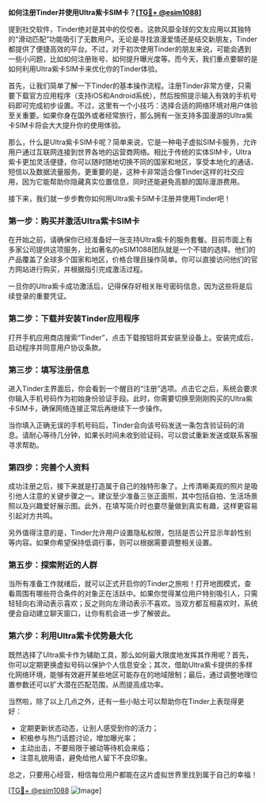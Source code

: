 **如何注册Tinder并使用Ultra紫卡SIM卡？[[TG💪+ @esim1088](https://t.me/s/esim1088)]**

提到社交软件，Tinder绝对是其中的佼佼者。这款风靡全球的交友应用以其独特的“滑动匹配”功能吸引了无数用户。无论是寻找浪漫爱情还是结交新朋友，Tinder都提供了便捷高效的平台。不过，对于初次使用Tinder的朋友来说，可能会遇到一些小问题，比如如何注册账号、如何提升曝光度等。而今天，我们重点要聊的是如何利用Ultra紫卡SIM卡来优化你的Tinder体验。

首先，让我们简单了解一下Tinder的基本操作流程。注册Tinder非常方便，只需要下载官方应用程序（支持iOS和Android系统），然后按照提示输入有效的手机号码即可完成初步设置。不过，这里有一个小技巧：选择合适的网络环境对用户体验至关重要。如果你身在国外或者经常旅行，那么拥有一张支持多国漫游的Ultra紫卡SIM卡将会大大提升你的使用体验。

那么，什么是Ultra紫卡SIM卡呢？简单来说，它是一种电子虚拟SIM卡服务，允许用户通过互联网连接到世界各地的运营商网络。相比于传统的实体SIM卡，Ultra紫卡更加灵活便捷，你可以随时随地切换不同的国家和地区，享受本地化的通话、短信以及数据流量服务。更重要的是，这种卡非常适合像Tinder这样的社交应用，因为它能帮助你隐藏真实位置信息，同时还能避免高额的国际漫游费用。

接下来，我们就一步步教你如何用Ultra紫卡SIM卡注册并使用Tinder吧！

### 第一步：购买并激活Ultra紫卡SIM卡

在开始之前，请确保你已经准备好一张支持Ultra紫卡的服务套餐。目前市面上有多家公司提供这项服务，比如著名的eSIM1088团队就是一个不错的选择。他们的产品覆盖了全球多个国家和地区，价格合理且操作简单。你可以直接访问他们的官方网站进行购买，并根据指引完成激活过程。

一旦你的Ultra紫卡成功激活后，记得保存好相关账号密码信息，因为这些将是后续登录的重要凭证。

### 第二步：下载并安装Tinder应用程序

打开手机应用商店搜索“Tinder”，点击下载按钮将其安装至设备上。安装完成后，启动程序并同意用户协议条款。

### 第三步：填写注册信息

进入Tinder主界面后，你会看到一个醒目的“注册”选项。点击它之后，系统会要求你输入手机号码作为初始身份验证手段。此时，你需要切换至刚刚购买的Ultra紫卡SIM卡，确保网络连接正常后再继续下一步操作。

当你填入正确无误的手机号码后，Tinder会向该号码发送一条包含验证码的消息。请耐心等待几分钟，如果长时间未收到验证码，可以尝试重新发送或联系客服寻求帮助。

### 第四步：完善个人资料

成功注册之后，接下来就是打造属于自己的独特形象了。上传清晰美观的照片是吸引他人注意的关键步骤之一。建议至少准备三张正面照，其中包括自拍、生活场景照以及兴趣爱好展示图。此外，在填写简介时也要尽量做到真实有趣，这样更容易引起对方共鸣。

另外值得注意的是，Tinder允许用户设置隐私权限，包括是否公开显示年龄性别等内容。如果你希望保持低调行事，则可以根据需要调整相关设置。

### 第五步：探索附近的人群

当所有准备工作就绪后，就可以正式开启你的Tinder之旅啦！打开地图模式，查看周围有哪些符合条件的对象正在活跃中。如果你觉得某位用户特别吸引人，只需轻轻向右滑动表示喜欢；反之则向左滑动表示不喜欢。当双方都互相喜欢时，系统便会自动建立聊天窗口，让你有机会进一步了解彼此。

### 第六步：利用Ultra紫卡优势最大化

既然选择了Ultra紫卡作为辅助工具，那么如何最大限度地发挥其作用呢？首先，你可以定期更换虚拟号码以保护个人信息安全；其次，借助Ultra紫卡提供的多样化网络环境，能够有效避开某些地区可能存在的地域限制；最后，通过调整地理位置参数还可以扩大潜在匹配范围，从而提高成功率。

当然啦，除了以上几点之外，还有一些小贴士可以帮助你在Tinder上表现得更好：

- 定期更新状态动态，让别人感受到你的活力；
- 积极参与热门话题讨论，增加曝光率；
- 主动出击，不要局限于被动等待机会来临；
- 注意礼貌用语，避免给他人留下不良印象。

总之，只要用心经营，相信每位用户都能在这片虚拟世界里找到属于自己的幸福！

[[TG💪+ @esim1088](https://t.me/s/esim1088) ![Image](https://i.postimg.cc/4NQfJmqS/Snipaste-2025-05-13-00-14-12.png)]